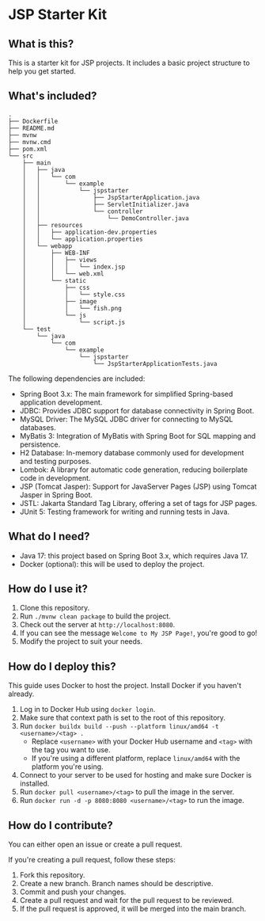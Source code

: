 # JSP Starter Kit

## What is this?

This is a starter kit for JSP projects. It includes a basic project structure to help you get started.

## What's included?

```shell
.
├── Dockerfile
├── README.md
├── mvnw
├── mvnw.cmd
├── pom.xml
└── src
    ├── main
    │   ├── java
    │   │   └── com
    │   │       └── example
    │   │           └── jspstarter
    │   │               ├── JspStarterApplication.java
    │   │               ├── ServletInitializer.java
    │   │               └── controller
    │   │                   └── DemoController.java
    │   ├── resources
    │   │   ├── application-dev.properties
    │   │   └── application.properties
    │   └── webapp
    │       ├── WEB-INF
    │       │   ├── views
    │       │   │   └── index.jsp
    │       │   └── web.xml
    │       └── static
    │           ├── css
    │           │   └── style.css
    │           ├── image
    │           │   └── fish.png
    │           └── js
    │               └── script.js
    └── test
        └── java
            └── com
                └── example
                    └── jspstarter
                        └── JspStarterApplicationTests.java
```

The following dependencies are included:

* Spring Boot 3.x: The main framework for simplified Spring-based application development.
* JDBC: Provides JDBC support for database connectivity in Spring Boot.
* MySQL Driver: The MySQL JDBC driver for connecting to MySQL databases.
* MyBatis 3: Integration of MyBatis with Spring Boot for SQL mapping and persistence.
* H2 Database: In-memory database commonly used for development and testing purposes.
* Lombok: A library for automatic code generation, reducing boilerplate code in development.
* JSP (Tomcat Jasper): Support for JavaServer Pages (JSP) using Tomcat Jasper in Spring Boot.
* JSTL: Jakarta Standard Tag Library, offering a set of tags for JSP pages.
* JUnit 5: Testing framework for writing and running tests in Java.

## What do I need?

* Java 17: this project based on Spring Boot 3.x, which requires Java 17.
* Docker (optional): this will be used to deploy the project.

## How do I use it?

1. Clone this repository.
2. Run `./mvnw clean package` to build the project.
3. Check out the server at `http://localhost:8080`.
4. If you can see the message `Welcome to My JSP Page!`, you're good to go!
5. Modify the project to suit your needs.

## How do I deploy this?

This guide uses Docker to host the project. Install Docker if you haven't already.

1. Log in to Docker Hub using `docker login`.
2. Make sure that context path is set to the root of this repository.
3. Run `docker buildx build --push --platform linux/amd64 -t <username>/<tag> .`
    * Replace `<username>` with your Docker Hub username and `<tag>` with the tag you want to use.
    * If you're using a different platform, replace `linux/amd64` with the platform you're using.
4. Connect to your server to be used for hosting and make sure Docker is installed.
5. Run `docker pull <username>/<tag>` to pull the image in the server.
6. Run `docker run -d -p 8080:8080 <username>/<tag>` to run the image.

## How do I contribute?

You can either open an issue or create a pull request.

If you're creating a pull request, follow these steps:

1. Fork this repository.
2. Create a new branch. Branch names should be descriptive.
3. Commit and push your changes.
4. Create a pull request and wait for the pull request to be reviewed.
5. If the pull request is approved, it will be merged into the main branch.